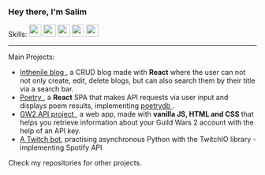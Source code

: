 
### Hey there, I'm Salim
  


Skills:
<img src="https://img.shields.io/badge/React-white?logo=React&color=black" height="25px"> 
<img src="https://img.shields.io/badge/JavaScript-yellow?logo=javascript&color=black" height="25px"> 
<img src="https://img.shields.io/badge/HTML-white?logo=html5&color=white" height="25px"> 
<img src="https://img.shields.io/badge/CSS-white?logo=css3&color=blue" height="25px"> 
<img src="https://img.shields.io/badge/jQuery-white?logo=jQuery&color=blue" height="25px"> 

<hr>


Main Projects:  <ul class="projects">
                        <li> <a href="https://github.com/inthenile/blog"> Inthenile blog </a>, a CRUD blog made with <b>React</b> where the user can not not only create, edit, delete blogs, but can also search them by their title via a search bar.</li>
                        <li> <a href="https://github.com/inthenile/poetry-React-app"> Poetry </a>, a <b>React</b> SPA that makes API requests via user input and displays poem results, implementing <a href="https://github.com/thundercomb/poetrydb"> poetrydb </a>.</li>
                        <li> <a href="https://github.com/inthenile/gw2api"> GW2 API project </a>, a web app, made with <b>vanilla JS, HTML and CSS</b> that helps you retrieve information about your Guild Wars 2 account with the help of an API key.</li>
                        <li><a href="https://github.com/inthenile/mytwitchbot"> A Twitch bot</a>, practising asynchronous Python with the TwitchIO library - implementing Spotify API</li>
                      </ul>
            Check my repositories for other projects.
